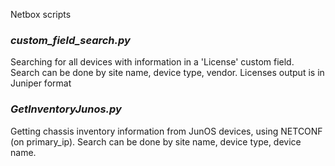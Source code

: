Netbox scripts

### <i>custom_field_search.py</i>
Searching for all devices with information in a 'License' custom field. 
Search can be done by site name, device type, vendor.
Licenses output is in Juniper format

### <i>GetInventoryJunos.py</i>
Getting chassis inventory information from JunOS devices, using NETCONF (on primary_ip). 
Search can be done by site name, device type, device name.
